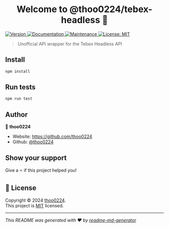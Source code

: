 <h1 align="center">Welcome to @thoo0224/tebex-headless 👋</h1>
<p>
  <a href="https://www.npmjs.com/package/@thoo0224/tebex-headless" target="_blank">
    <img alt="Version" src="https://img.shields.io/npm/v/@thoo0224/tebex-headless.svg">
  </a>
  <a href="https://github.com/thoo0224/tebex-headless#readme" target="_blank">
    <img alt="Documentation" src="https://img.shields.io/badge/documentation-yes-brightgreen.svg" />
  </a>
  <a href="https://github.com/thoo0224/tebex-headless/graphs/commit-activity" target="_blank">
    <img alt="Maintenance" src="https://img.shields.io/badge/Maintained%3F-yes-green.svg" />
  </a>
  <a href="https://github.com/thoo0224/tebex-headless/blob/master/LICENSE" target="_blank">
    <img alt="License: MIT" src="https://img.shields.io/github/license/thoo0224/@thoo0224/tebex-headless" />
  </a>
</p>

> Unofficial API wrapper for the Tebex Headless API

## Install

```sh
npm install
```

## Run tests

```sh
npm run test
```

## Author

👤 **thoo0224**

* Website: https://github.com/thoo0224
* Github: [@thoo0224](https://github.com/thoo0224)

## Show your support

Give a ⭐️ if this project helped you!

## 📝 License

Copyright © 2024 [thoo0224](https://github.com/thoo0224).<br />
This project is [MIT](https://github.com/thoo0224/tebex-headless/blob/master/LICENSE) licensed.

***
_This README was generated with ❤️ by [readme-md-generator](https://github.com/kefranabg/readme-md-generator)_